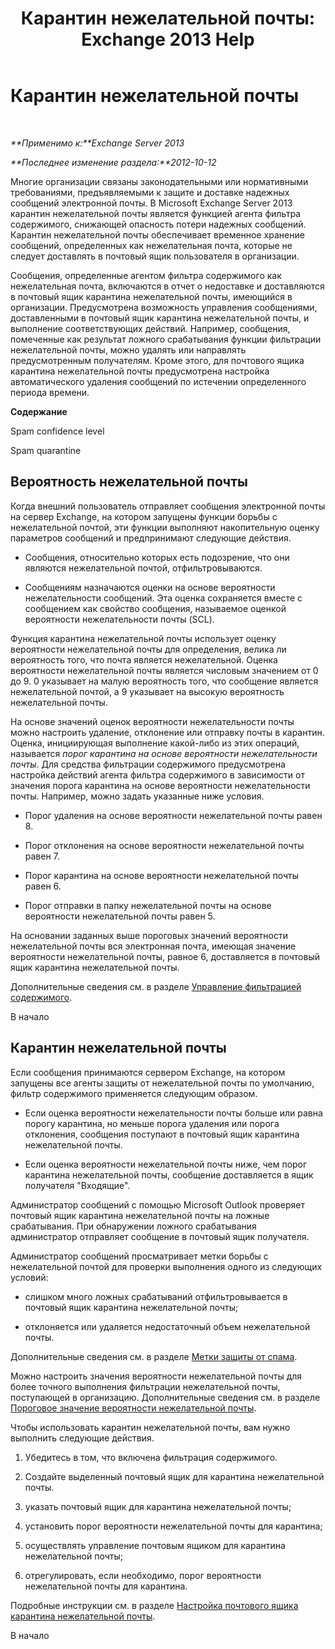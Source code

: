 ﻿---
title: 'Карантин нежелательной почты: Exchange 2013 Help'
TOCTitle: Карантин нежелательной почты
ms:assetid: 4535496f-de6a-43df-8e53-c9a97f65cccc
ms:mtpsurl: https://technet.microsoft.com/ru-ru/library/Aa997692(v=EXCHG.150)
ms:contentKeyID: 50487940
ms.date: 05/22/2018
mtps_version: v=EXCHG.150
ms.translationtype: MT
---

# Карантин нежелательной почты

 

_**Применимо к:**Exchange Server 2013_

_**Последнее изменение раздела:**2012-10-12_

Многие организации связаны законодательными или нормативными требованиями, предъявляемыми к защите и доставке надежных сообщений электронной почты. В Microsoft Exchange Server 2013 карантин нежелательной почты является функцией агента фильтра содержимого, снижающей опасность потери надежных сообщений. Карантин нежелательной почты обеспечивает временное хранение сообщений, определенных как нежелательная почта, которые не следует доставлять в почтовый ящик пользователя в организации.

Сообщения, определенные агентом фильтра содержимого как нежелательная почта, включаются в отчет о недоставке и доставляются в почтовый ящик карантина нежелательной почты, имеющийся в организации. Предусмотрена возможность управления сообщениями, доставленными в почтовый ящик карантина нежелательной почты, и выполнение соответствующих действий. Например, сообщения, помеченные как результат ложного срабатывания функции фильтрации нежелательной почты, можно удалять или направлять предусмотренным получателям. Кроме этого, для почтового ящика карантина нежелательной почты предусмотрена настройка автоматического удаления сообщений по истечении определенного периода времени.

**Содержание**

Spam confidence level

Spam quarantine

## Вероятность нежелательной почты

Когда внешний пользователь отправляет сообщения электронной почты на сервер Exchange, на котором запущены функции борьбы с нежелательной почтой, эти функции выполняют накопительную оценку параметров сообщений и предпринимают следующие действия.

  - Сообщения, относительно которых есть подозрение, что они являются нежелательной почтой, отфильтровываются.

  - Сообщениям назначаются оценки на основе вероятности нежелательности сообщений. Эта оценка сохраняется вместе с сообщением как свойство сообщения, называемое оценкой вероятности нежелательности почты (SCL).

Функция карантина нежелательной почты использует оценку вероятности нежелательной почты для определения, велика ли вероятность того, что почта является нежелательной. Оценка вероятности нежелательной почты является числовым значением от 0 до 9. 0 указывает на малую вероятность того, что сообщение является нежелательной почтой, а 9 указывает на высокую вероятность нежелательной почты.

На основе значений оценок вероятности нежелательности почты можно настроить удаление, отклонение или отправку почты в карантин. Оценка, инициирующая выполнение какой-либо из этих операций, называется *порог карантина на основе вероятности нежелательности почты*. Для средства фильтрации содержимого предусмотрена настройка действий агента фильтра содержимого в зависимости от значения порога карантина на основе вероятности нежелательности почты. Например, можно задать указанные ниже условия.

  - Порог удаления на основе вероятности нежелательной почты равен 8.

  - Порог отклонения на основе вероятности нежелательной почты равен 7.

  - Порог карантина на основе вероятности нежелательной почты равен 6.

  - Порог отправки в папку нежелательной почты на основе вероятности нежелательной почты равен 5.

На основании заданных выше пороговых значений вероятности нежелательной почты вся электронная почта, имеющая значение вероятности нежелательной почты, равное 6, доставляется в почтовый ящик карантина нежелательной почты.

Дополнительные сведения см. в разделе [Управление фильтрацией содержимого](manage-content-filtering-exchange-2013-help.md).

В начало

## Карантин нежелательной почты

Если сообщения принимаются сервером Exchange, на котором запущены все агенты защиты от нежелательной почты по умолчанию, фильтр содержимого применяется следующим образом.

  - Если оценка вероятности нежелательности почты больше или равна порогу карантина, но меньше порога удаления или порога отклонения, сообщения поступают в почтовый ящик карантина нежелательной почты.

  - Если оценка вероятности нежелательной почты ниже, чем порог карантина нежелательной почты, сообщение доставляется в ящик получателя "Входящие".

Администратор сообщений с помощью Microsoft Outlook проверяет почтовый ящик карантина нежелательной почты на ложные срабатывания. При обнаружении ложного срабатывания администратор отправляет сообщение в почтовый ящик получателя.

Администратор сообщений просматривает метки борьбы с нежелательной почтой для проверки выполнения одного из следующих условий:

  - слишком много ложных срабатываний отфильтровывается в почтовый ящик карантина нежелательной почты;

  - отклоняется или удаляется недостаточный объем нежелательной почты.

Дополнительные сведения см. в разделе [Метки защиты от спама](anti-spam-stamps-exchange-2013-help.md).

Можно настроить значения вероятности нежелательной почты для более точного выполнения фильтрации нежелательной почты, поступающей в организацию. Дополнительные сведения см. в разделе [Пороговое значение вероятности нежелательной почты](spam-confidence-level-threshold-exchange-2013-help.md).

Чтобы использовать карантин нежелательной почты, вам нужно выполнить следующие действия.

1.  Убедитесь в том, что включена фильтрация содержимого.

2.  Создайте выделенный почтовый ящик для карантина нежелательной почты.

3.  указать почтовый ящик для карантина нежелательной почты;

4.  установить порог вероятности нежелательной почты для карантина;

5.  осуществлять управление почтовым ящиком для карантина нежелательной почты;

6.  отрегулировать, если необходимо, порог вероятности нежелательной почты для карантина.

Подробные инструкции см. в разделе [Настройка почтового ящика карантина нежелательной почты](configure-a-spam-quarantine-mailbox-exchange-2013-help.md).

В начало

